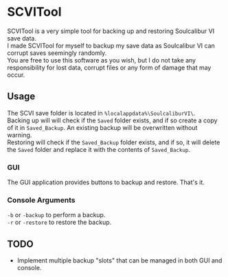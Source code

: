 ﻿# SCVITool
SCVITool is a very simple tool for backing up and restoring Soulcalibur VI save data.<br>
I made SCVITool for myself to backup my save data as Soulcalibur VI can corrupt saves seemingly randomly.<br>
You are free to use this software as you wish, but I do not take any responsibility for lost data, corrupt files or any
form of damage that may occur.

## Usage
The SCVI save folder is located in `%localappdata%\SoulcaliburVI\`.<br>
Backing up will will check if the `Saved` folder exists, and if so create a copy of it in `Saved_Backup`. An existing backup will be overwritten without warning.<br>
Restoring will check if the `Saved_Backup` folder exists, and if so, it will delete the `Saved` folder and replace it with the contents of `Saved_Backup`.<br>

### GUI
The GUI application provides buttons to backup and restore. That's it.

### Console Arguments
`-b` or `-backup` to perform a backup.<br>
`-r` or `-restore` to restore the backup.<br>

## TODO
- Implement multiple backup "slots" that can be managed in both GUI and console.
